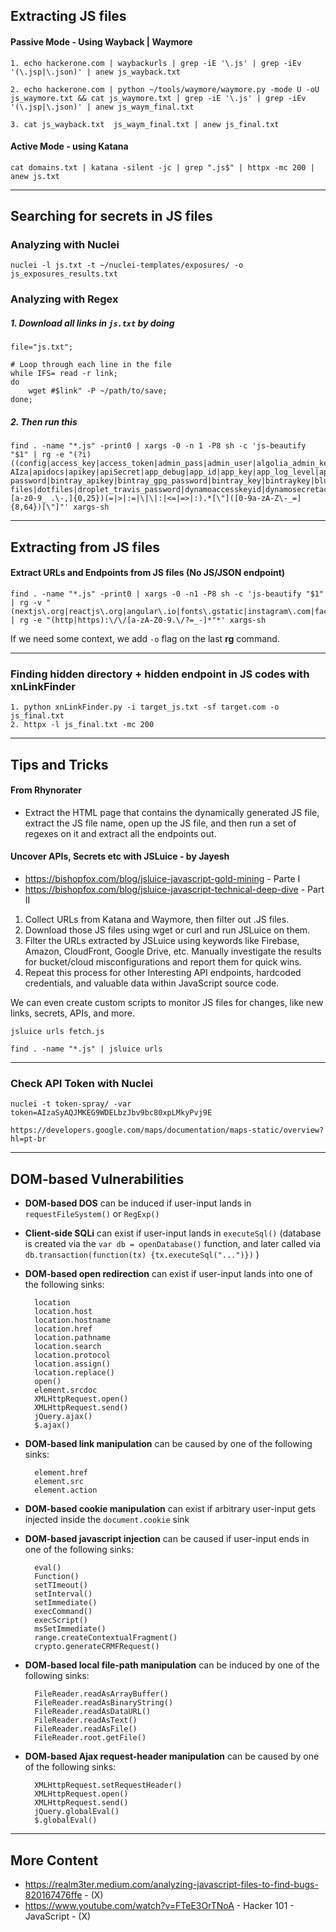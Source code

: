 ## Extracting JS files

#### Passive Mode - Using Wayback | Waymore

	1. echo hackerone.com | waybackurls | grep -iE '\.js' | grep -iEv '(\.jsp|\.json)' | anew js_wayback.txt

	2. echo hackerone.com | python ~/tools/waymore/waymore.py -mode U -oU js_waymore.txt && cat js_waymore.txt | grep -iE '\.js' | grep -iEv '(\.jsp|\.json)' | anew js_waym_final.txt

	3. cat js_wayback.txt  js_waym_final.txt | anew js_final.txt

#### Active Mode - using Katana

	cat domains.txt | katana -silent -jc | grep ".js$" | httpx -mc 200 | anew js.txt

---
## Searching for secrets in JS files

### Analyzing with Nuclei

	nuclei -l js.txt -t ~/nuclei-templates/exposures/ -o js_exposures_results.txt

### Analyzing with Regex

##### 1. Download all links in `js.txt` by doing

	file="js.txt";

	# Loop through each line in the file
	while IFS= read -r link; 
	do
		wget #$link" -P ~/path/to/save;
	done;

##### 2. Then run this

	find . -name "*.js" -print0 | xargs -0 -n 1 -P8 sh -c 'js-beautify "$1" | rg -e "(?i)((config|access_key|access_token|admin_pass|admin_user|algolia_admin_key|algolia_api_key|alias_pass|alicloud_access_key|amazon_secret_access_key|amazonaws|ansible_vault_password|aos_key|api_key|api_key_secret|api_key_sid|api_secret|api.googlemaps AIza|apidocs|apikey|apiSecret|app_debug|app_id|app_key|app_log_level|app_secret|appkey|appkeysecret|application_key|appsecret|appspot|auth_token|authorizationToken|authsecret|aws_access|aws_access_key_id|aws_bucket|aws_key|aws_secret|aws_secret_key|aws_token|AWSSecretKey|b2_app_key|bashrc password|bintray_apikey|bintray_gpg_password|bintray_key|bintraykey|bluemix_api_key|bluemix_pass|browserstack_access_key|bucket_password|bucketeer_aws_access_key_id|bucketeer_aws_secret_access_key|built_branch_deploy_key|bx_password|cache_driver|cache_s3_secret_key|cattle_access_key|cattle_secret_key|certificate_password|ci_deploy_password|client_secret|client_zpk_secret_key|clojars_password|cloud_api_key|cloud_watch_aws_access_key|cloudant_password|cloudflare_api_key|cloudflare_auth_key|cloudinary_api_secret|cloudinary_name|codecov_token|conn.login|connectionstring|consumer_key|consumer_secret|credentials|cypress_record_key|database_password|database_schema_test|datadog_api_key|datadog_app_key|db_password|db_server|db_username|dbpasswd|dbpassword|dbuser|deploy_password|digitalocean_ssh_key_body|digitalocean_ssh_key_ids|docker_hub_password|docker_key|docker_pass|docker_passwd|docker_password|dockerhub_password|dockerhubpassword|dot-files|dotfiles|droplet_travis_password|dynamoaccesskeyid|dynamosecretaccesskey|elastica_host|elastica_port|elasticsearch_password|encryption_key|encryption_password|env.heroku_api_key|env.sonatype_password|eureka.awssecretkey)[a-z0-9_ .\-,]{0,25})(=|>|:=|\|\|:|<=|=>|:).*[\"]([0-9a-zA-Z\-_=]{8,64})[\"]"' xargs-sh

---
## Extracting from JS files

#### Extract URLs and Endpoints from JS files (No JS/JSON endpoint)

	find . -name "*.js" -print0 | xargs -0 -n1 -P8 sh -c 'js-beautify "$1" | rg -v "(nextjs\.org|reactjs\.org|angular\.io|fonts\.gstatic|instagram\.com|facebook\.com|twitter\.com|tiktok\.com|youtube\.com|w3\.org|\.js|\.json|\.css)" | rg -e "(http|https):\/\/[a-zA-Z0-9.\/?=_-]*"*' xargs-sh

If we need some context, we add `-o` flag on the last **rg** command.

---
### Finding hidden directory + hidden endpoint in JS codes with xnLinkFinder

	1. python xnLinkFinder.py -i target_js.txt -sf target.com -o js_final.txt
	2. httpx -l js_final.txt -mc 200

---
## Tips and Tricks

#### From Rhynorater

- Extract the HTML page that contains the dynamically generated JS file, extract the JS file name, open up the JS file, and then run a set of regexes on it and extract all the endpoints out.

#### Uncover APIs, Secrets etc with JSLuice - by Jayesh

- https://bishopfox.com/blog/jsluice-javascript-gold-mining - Parte I
- https://bishopfox.com/blog/jsluice-javascript-technical-deep-dive - Part II

1. Collect URLs from Katana and Waymore, then filter out .JS files.
2. Download those JS files using wget or curl and run JSLuice on them.
3. Filter the URLs extracted by JSLuice using keywords like Firebase, Amazon, CloudFront, Google Drive, etc. Manually investigate the results for bucket/cloud misconfigurations and report them for quick wins.
4. Repeat this process for other Interesting API endpoints, hardcoded credentials, and valuable data within JavaScript source code.

We can even create custom scripts to monitor JS files for changes, like new links, secrets, APIs, and more.

	jsluice urls fetch.js

	find . -name "*.js" | jsluice urls

---
### Check API  Token with Nuclei

	nuclei -t token-spray/ -var token=AIzaSyAQJMKEG9WDELbzJbv9bc80xpLMkyPvj9E

	https://developers.google.com/maps/documentation/maps-static/overview?hl=pt-br

---
## DOM-based Vulnerabilities

- **DOM-based DOS** can be induced if user-input lands in `requestFileSystem()` or
`RegExp()`
- **Client-side SQLi** can exist if user-input lands in `executeSql()` (database is created
via the `var db = openDatabase()` function, and later called via `db.transaction(function(tx) {tx.executeSql("...")})` )
- **DOM-based open redirection** can exist if user-input lands into one of the following sinks:

		location
		location.host
		location.hostname
		location.href
		location.pathname
		location.search
		location.protocol
		location.assign()
		location.replace()
		open()
		element.srcdoc
		XMLHttpRequest.open()
		XMLHttpRequest.send()
		jQuery.ajax()
		$.ajax()

- **DOM-based link manipulation** can be caused by one of the following sinks:

		element.href
		element.src
		element.action

- **DOM-based cookie manipulation** can exist if arbitrary user-input gets injected inside the `document.cookie` sink
- **DOM-based javascript injection** can be caused if user-input ends in one of the following sinks:

		eval()
		Function()
		setTImeout()
		setInterval()
		setImmediate()
		execCommand()
		execScript()
		msSetImmediate()
		range.createContextualFragment()
		crypto.generateCRMFRequest()

- **DOM-based local file-path manipulation** can be induced by one of the following sinks:

		FileReader.readAsArrayBuffer()
		FileReader.readAsBinaryString()
		FileReader.readAsDataURL()
		FileReader.readAsText()
		FileReader.readAsFile()
		FileReader.root.getFile()

- **DOM-based Ajax request-header manipulation** can be caused by one of the following sinks:

		XMLHttpRequest.setRequestHeader()
		XMLHttpRequest.open()
		XMLHttpRequest.send()
		jQuery.globalEval()
		$.globalEval()

---
## More Content

- https://realm3ter.medium.com/analyzing-javascript-files-to-find-bugs-820167476ffe - (X)
- https://www.youtube.com/watch?v=FTeE3OrTNoA - Hacker 101 - JavaScript - (X)
